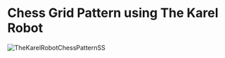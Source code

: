 # Chess Grid Pattern using The Karel Robot
![TheKarelRobotChessPatternSS](https://github.com/user-attachments/assets/abf63064-61e5-4f34-bd39-59ea97a83527)
